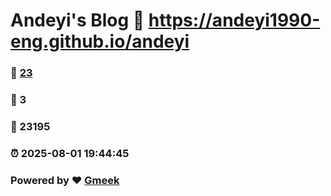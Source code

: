 # Andeyi's Blog :link: https://andeyi1990-eng.github.io/andeyi 
### :page_facing_up: [23](https://andeyi1990-eng.github.io/andeyi/tag.html) 
### :speech_balloon: 3 
### :hibiscus: 23195 
### :alarm_clock: 2025-08-01 19:44:45 
### Powered by :heart: [Gmeek](https://github.com/Meekdai/Gmeek)
